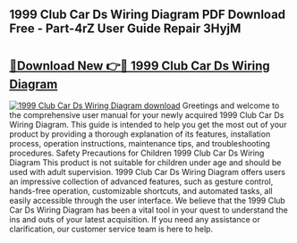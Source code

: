 ## 1999 Club Car Ds Wiring Diagram PDF Download Free - Part-4rZ User Guide Repair 3HyjM

# <h2><a href="http://dfllhk.blite.top/?on=1999+Club+Car+Ds+Wiring+Diagram">🔗Download New 👉🔴 1999 Club Car Ds Wiring Diagram</a></h2>

[![1999 Club Car Ds Wiring Diagram download](https://i.imgur.com/lujVjoI.png)](http://dfllhk.blite.top/?on=1999+Club+Car+Ds+Wiring+Diagram)
Greetings and welcome to the comprehensive user manual for your newly acquired 1999 Club Car Ds Wiring Diagram. This guide is intended to help you get the most out of your product by providing a thorough explanation of its features, installation process, operation instructions, maintenance tips, and troubleshooting procedures. Safety Precautions for Children 1999 Club Car Ds Wiring Diagram This product is not suitable for children under age and should be used with adult supervision. 1999 Club Car Ds Wiring Diagram offers users an impressive collection of advanced features, such as gesture control, hands-free operation, customizable shortcuts, and automated tasks, all easily accessible through the user interface. We believe that the 1999 Club Car Ds Wiring Diagram has been a vital tool in your quest to understand the ins and outs of your latest acquisition. If you need any assistance or clarification, our customer service team is here to help.
